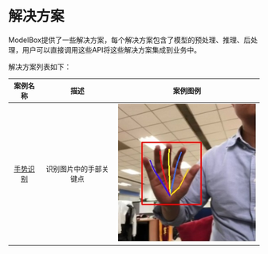 # 解决方案

ModelBox提供了一些解决方案，每个解决方案包含了模型的预处理、推理、后处理，用户可以直接调用这些API将这些解决方案集成到业务中。

解决方案列表如下：

| 案例名称 |      描述       |        案例图例           |
| :------: | :------------------------: | :-------------------------------: |
| [手势识别](./hand-pose-detection.md) | 识别图片中的手部关键点 | ![hand_pose_detection](../assets/images/figure/solution/hand_pose_result.jpg) |
